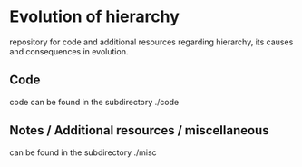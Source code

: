 # Evolution of hierarchy

repository for code and additional resources regarding hierarchy, its causes and consequences in evolution.

## Code

code can be found in the subdirectory ./code

## Notes / Additional resources / miscellaneous

can be found in the subdirectory ./misc
